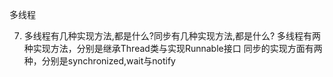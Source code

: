 多线程

7.	多线程有几种实现方法,都是什么?同步有几种实现方法,都是什么? 
多线程有两种实现方法，分别是继承Thread类与实现Runnable接口 
同步的实现方面有两种，分别是synchronized,wait与notify

